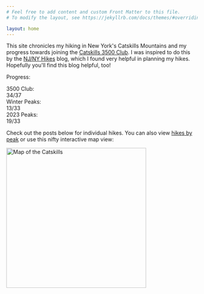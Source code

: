 ```yaml
---
# Feel free to add content and custom Front Matter to this file.
# To modify the layout, see https://jekyllrb.com/docs/themes/#overriding-theme-defaults

layout: home
---
```


This site chronicles my hiking in New York's Catskills Mountains and my progress towards joining the [Catskills 3500 Club][club]. I was inspired to do this by the [NJ/NY Hikes][njny] blog, which I found very helpful in planning my hikes. Hopefully you'll find this blog helpful, too!

Progress:

<div id="progress">
    <div class="progress-label">3500 Club:</div>
    <div id="progress-3500" class="progress-bar">
        <!--progress-3500-->
        <span class="winter complete" title="Balsam (Winter)"></span>
        <span class="winter complete" title="Blackhead (Winter)"></span>
        <span class="winter complete" title="Panther (Winter)"></span>
        <span class="winter complete" title="Slide (Winter)"></span>
        <span class="3500 complete" title="Balsam"></span>
        <span class="3500 complete" title="Balsam Cap"></span>
        <span class="3500 complete" title="Balsam Lake"></span>
        <span class="3500 complete" title="Bearpen"></span>
        <span class="3500 complete" title="Black Dome"></span>
        <span class="3500 complete" title="Blackhead"></span>
        <span class="3500 complete" title="Cornell"></span>
        <span class="3500 complete" title="Fir"></span>
        <span class="3500 complete" title="Friday"></span>
        <span class="3500 complete" title="Halcott"></span>
        <span class="3500 complete" title="Hunter"></span>
        <span class="3500 complete" title="Indian Head"></span>
        <span class="3500 complete" title="Kaaterskill High Peak"></span>
        <span class="3500 complete" title="Lone"></span>
        <span class="3500 complete" title="Mount Sherrill"></span>
        <span class="3500 complete" title="North Dome"></span>
        <span class="3500 complete" title="Peekamoose"></span>
        <span class="3500 complete" title="Plateau"></span>
        <span class="3500 complete" title="Rocky"></span>
        <span class="3500 complete" title="Rusk"></span>
        <span class="3500 complete" title="Slide"></span>
        <span class="3500 complete" title="Southwest Hunter"></span>
        <span class="3500 complete" title="Sugarloaf"></span>
        <span class="3500 complete" title="Table"></span>
        <span class="3500 complete" title="Thomas Cole"></span>
        <span class="3500 complete" title="Twin"></span>
        <span class="3500 complete" title="Vly"></span>
        <span class="3500 complete" title="Westkill"></span>
        <span class="3500 complete" title="Windham"></span>
        <span class="3500 complete" title="Wittenberg"></span>
        <span class="3500 incomplete" title="Big Indian"></span>
        <span class="3500 incomplete" title="Eagle"></span>
        <span class="3500 incomplete" title="Panther"></span>
        <span class="summary">34/37</span>
        <!--/progress-3500-->
    </div>
    <div class="progress-label">Winter Peaks:</div>
    <div id="progress-winter" class="progress-bar">
        <!--progress-winter-->
        <span class="winter complete" title="Balsam"></span>
        <span class="winter complete" title="Balsam Cap"></span>
        <span class="winter complete" title="Bearpen"></span>
        <span class="winter complete" title="Blackhead"></span>
        <span class="winter complete" title="Fir"></span>
        <span class="winter complete" title="Friday"></span>
        <span class="winter complete" title="Lone"></span>
        <span class="winter complete" title="Panther"></span>
        <span class="winter complete" title="Peekamoose"></span>
        <span class="winter complete" title="Rocky"></span>
        <span class="winter complete" title="Slide"></span>
        <span class="winter complete" title="Table"></span>
        <span class="winter complete" title="Vly"></span>
        <span class="winter incomplete" title="Balsam Lake"></span>
        <span class="winter incomplete" title="Big Indian"></span>
        <span class="winter incomplete" title="Black Dome"></span>
        <span class="winter incomplete" title="Cornell"></span>
        <span class="winter incomplete" title="Eagle"></span>
        <span class="winter incomplete" title="Halcott"></span>
        <span class="winter incomplete" title="Hunter"></span>
        <span class="winter incomplete" title="Indian Head"></span>
        <span class="winter incomplete" title="Kaaterskill High Peak"></span>
        <span class="winter incomplete" title="Mount Sherrill"></span>
        <span class="winter incomplete" title="North Dome"></span>
        <span class="winter incomplete" title="Plateau"></span>
        <span class="winter incomplete" title="Rusk"></span>
        <span class="winter incomplete" title="Southwest Hunter"></span>
        <span class="winter incomplete" title="Sugarloaf"></span>
        <span class="winter incomplete" title="Thomas Cole"></span>
        <span class="winter incomplete" title="Twin"></span>
        <span class="winter incomplete" title="Westkill"></span>
        <span class="winter incomplete" title="Windham"></span>
        <span class="winter incomplete" title="Wittenberg"></span>
        <span class="summary">13/33</span>
        <!--/progress-winter-->
    </div>
    <div class="progress-label">2023 Peaks:</div>
    <div id="progress-2023" class="progress-bar">
        <!--progress-2023-->
        <span class="complete" title="Balsam"></span>
        <span class="complete" title="Balsam Cap"></span>
        <span class="complete" title="Balsam Lake"></span>
        <span class="complete" title="Bearpen"></span>
        <span class="complete" title="Blackhead"></span>
        <span class="complete" title="Fir"></span>
        <span class="complete" title="Friday"></span>
        <span class="complete" title="Halcott"></span>
        <span class="complete" title="Lone"></span>
        <span class="complete" title="Mount Sherrill"></span>
        <span class="complete" title="North Dome"></span>
        <span class="complete" title="Panther"></span>
        <span class="complete" title="Peekamoose"></span>
        <span class="complete" title="Rocky"></span>
        <span class="complete" title="Rusk"></span>
        <span class="complete" title="Slide"></span>
        <span class="complete" title="Table"></span>
        <span class="complete" title="Vly"></span>
        <span class="complete" title="Westkill"></span>
        <span class="incomplete" title="Big Indian"></span>
        <span class="incomplete" title="Black Dome"></span>
        <span class="incomplete" title="Cornell"></span>
        <span class="incomplete" title="Eagle"></span>
        <span class="incomplete" title="Hunter"></span>
        <span class="incomplete" title="Indian Head"></span>
        <span class="incomplete" title="Kaaterskill High Peak"></span>
        <span class="incomplete" title="Plateau"></span>
        <span class="incomplete" title="Southwest Hunter"></span>
        <span class="incomplete" title="Sugarloaf"></span>
        <span class="incomplete" title="Thomas Cole"></span>
        <span class="incomplete" title="Twin"></span>
        <span class="incomplete" title="Windham"></span>
        <span class="incomplete" title="Wittenberg"></span>
        <span class="summary">19/33</span>
        <!--/progress-2023-->
    </div>
</div>

Check out the posts below for individual hikes. You can also view [hikes by peak] or use this nifty interactive map view:

[<img src="/catskills/assets/img/map-preview.png" width="368" height="368" alt="Map of the Catskills">](map/)

[club]: http://catskill-3500-club.org/
[njny]: https://www.njnyhikes.com/p/map.html
[hikes by peak]: peaks.html
